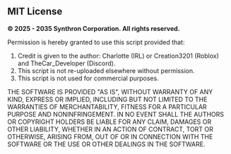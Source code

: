 ## MIT License
**© 2025 - 2035 Synthron Corporation. All rights reserved.**

Permission is hereby granted to use this script provided that:
1. Credit is given to the author: Charlotte (IRL) or Creation3201 (Roblox) and TheCar_Developer (Discord).
2. This script is not re-uploaded elsewhere without permission.
3. This script is not used for commercial purposes.

THE SOFTWARE IS PROVIDED "AS IS", WITHOUT WARRANTY OF ANY KIND, EXPRESS OR
IMPLIED, INCLUDING BUT NOT LIMITED TO THE WARRANTIES OF MERCHANTABILITY,
FITNESS FOR A PARTICULAR PURPOSE AND NONINFRINGEMENT. IN NO EVENT SHALL THE
AUTHORS OR COPYRIGHT HOLDERS BE LIABLE FOR ANY CLAIM, DAMAGES OR OTHER
LIABILITY, WHETHER IN AN ACTION OF CONTRACT, TORT OR OTHERWISE, ARISING FROM,
OUT OF OR IN CONNECTION WITH THE SOFTWARE OR THE USE OR OTHER DEALINGS IN THE
SOFTWARE.
